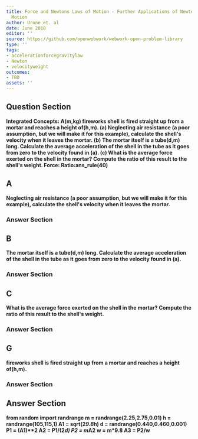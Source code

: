 ```yaml
---
title: Force and Newtons Laws of Motion - Further Applications of Newtons Laws of
  Motion
author: Urone et. al
date: June 2018
editor: ''
source: https://github.com/openwebwork/webwork-open-problem-library
type: ''
tags:
- accelerationforcegravitylaw
- Newton
- velocityweight
outcomes:
- TBD
assets: ''
---
```


## Question Section 

<b>Integrated Concepts:<b> A(m,kg) fireworks shell is fired straight up from a mortar and reaches a height of(h,m). 
(a) Neglecting air resistance (a poor assumption, but we will make it for this example), calculate the shell's velocity when it leaves the mortar. 
(b) The mortar itself is a tube(d,m) long. Calculate the average acceleration of the shell in the tube as it goes from zero to the velocity found in (a). 
(c) What is the average force exerted on the shell in the mortar? Compute the ratio of this result to the shell's weight.
Force:
Ratio:ans_rule(40)
## A
Neglecting air resistance (a poor assumption, but we will make it for this example), calculate the shell's velocity when it leaves the mortar. 
### Answer Section
## B
The mortar itself is a tube(d,m) long. Calculate the average acceleration of the shell in the tube as it goes from zero to the velocity found in (a). 
### Answer Section
## C
What is the average force exerted on the shell in the mortar? Compute the ratio of this result to the shell's weight.
### Answer Section
## G
fireworks shell is fired straight up from a mortar and reaches a height of(h,m). 
### Answer Section


## Answer Section

from random import randrange
m = randrange(2.25,2.75,0.01)
h = randrange(105,115,1)
A1 = sqrt(2*9.8*h)
d = randrange(0.440,0.460,0.001)
P1 = (A1)**2
A2 = P1/(2*d)
P2 = m*A2
w = m*9.8
A3 = P2/w
